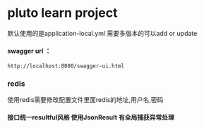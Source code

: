 # pluto learn project

默认使用的是application-local.yml 需要多版本的可以add or update

#### swagger url ：
```
http://localhost:8080/swagger-ui.html
```

### redis
使用redis需要修改配置文件里面redis的地址,用户名,密码


#### 接口统一resultful风格 使用JsonResult 有全局捕获异常处理